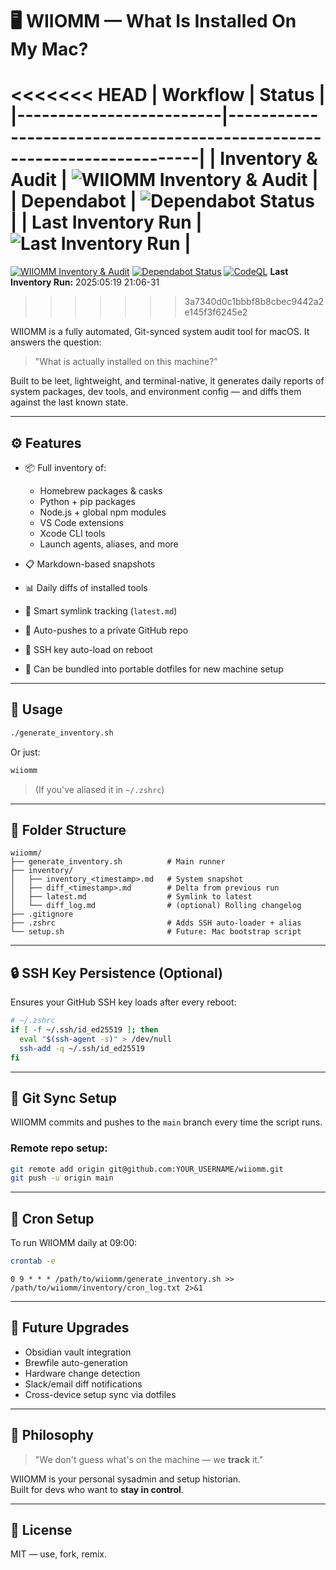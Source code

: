 # 🖥️ WIIOMM — What Is Installed On My Mac?

<<<<<<< HEAD
| Workflow                | Status                                                                 |
|-------------------------|------------------------------------------------------------------------|
| Inventory & Audit       | ![WIIOMM Inventory & Audit](https://github.com/Salberg87/WIIOMM/actions/workflows/inventory.yml/badge.svg) |
| Dependabot              | ![Dependabot Status](https://img.shields.io/badge/dependabot-enabled-brightgreen?logo=dependabot)         |
| Last Inventory Run      | ![Last Inventory Run](https://img.shields.io/badge/last%20inventory%20run-updating-blue)    |
=======
[![WIIOMM Inventory & Audit](https://github.com/Salberg87/WIIOMM/actions/workflows/inventory.yml/badge.svg)](https://github.com/Salberg87/WIIOMM/actions/workflows/inventory.yml)
[![Dependabot Status](https://img.shields.io/badge/dependabot-enabled-brightgreen?logo=dependabot)](https://github.com/Salberg87/WIIOMM/network/updates)
[![CodeQL](https://github.com/Salberg87/WIIOMM/actions/workflows/codeql.yml/badge.svg)](https://github.com/Salberg87/WIIOMM/security/code-scanning)
**Last Inventory Run:** 2025:05:19 21:06-31 <!--LAST_INVENTORY_RUN-->
>>>>>>> 3a7340d0c1bbbf8b8cbec9442a2e145f3f6245e2

WIIOMM is a fully automated, Git-synced system audit tool for macOS. It answers the question:

> "What is actually installed on this machine?"

Built to be leet, lightweight, and terminal-native, it generates daily reports of system packages, dev tools, and environment config — and diffs them against the last known state.

---

## ⚙️ Features

- 📦 Full inventory of:
  - Homebrew packages & casks
  - Python + pip packages
  - Node.js + global npm modules
  - VS Code extensions
  - Xcode CLI tools
  - Launch agents, aliases, and more

- 📋 Markdown-based snapshots
- 📊 Daily diffs of installed tools
- 🧠 Smart symlink tracking (`latest.md`)
- 🔁 Auto-pushes to a private GitHub repo
- 🔐 SSH key auto-load on reboot
- 🧱 Can be bundled into portable dotfiles for new machine setup

---

## 🚀 Usage

```bash
./generate_inventory.sh
```

Or just:

```bash
wiiomm
```

> (If you've aliased it in `~/.zshrc`)

---

## 📁 Folder Structure

```
wiiomm/
├── generate_inventory.sh          # Main runner
├── inventory/
│   ├── inventory_<timestamp>.md   # System snapshot
│   ├── diff_<timestamp>.md        # Delta from previous run
│   ├── latest.md                  # Symlink to latest
│   └── diff_log.md                # (optional) Rolling changelog
├── .gitignore
├── .zshrc                         # Adds SSH auto-loader + alias
└── setup.sh                       # Future: Mac bootstrap script
```

---

## 🔒 SSH Key Persistence (Optional)

Ensures your GitHub SSH key loads after every reboot:

```zsh
# ~/.zshrc
if [ -f ~/.ssh/id_ed25519 ]; then
  eval "$(ssh-agent -s)" > /dev/null
  ssh-add -q ~/.ssh/id_ed25519
fi
```

---

## 🔁 Git Sync Setup

WIIOMM commits and pushes to the `main` branch every time the script runs.

### Remote repo setup:
```bash
git remote add origin git@github.com:YOUR_USERNAME/wiiomm.git
git push -u origin main
```

---

## 🧪 Cron Setup

To run WIIOMM daily at 09:00:

```bash
crontab -e
```

```cron
0 9 * * * /path/to/wiiomm/generate_inventory.sh >> /path/to/wiiomm/inventory/cron_log.txt 2>&1
```

---

## 🧰 Future Upgrades

- Obsidian vault integration
- Brewfile auto-generation
- Hardware change detection
- Slack/email diff notifications
- Cross-device setup sync via dotfiles

---

## 🧠 Philosophy

> "We don't guess what's on the machine — we **track** it."

WIIOMM is your personal sysadmin and setup historian.  
Built for devs who want to **stay in control**.

---

## 💾 License

MIT — use, fork, remix.